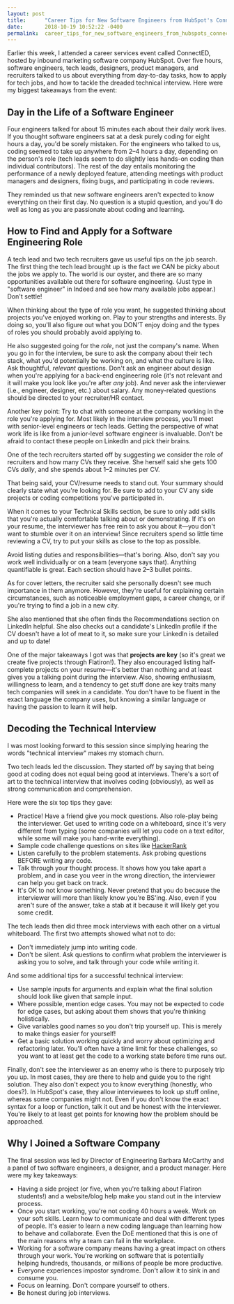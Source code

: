 ```yaml
---
layout: post
title:      "Career Tips for New Software Engineers from HubSpot's ConnectED Event"
date:       2018-10-19 10:52:22 -0400
permalink:  career_tips_for_new_software_engineers_from_hubspots_connected_event
---
```


Earlier this week, I attended a career services event called ConnectED, hosted by inbound marketing software company HubSpot. Over five hours, software engineers, tech leads, designers, product managers, and recruiters talked to us about everything from day-to-day tasks, how to apply for tech jobs, and how to tackle the dreaded technical interview. Here were my biggest takeaways from the event:

## Day in the Life of a Software Engineer
Four engineers talked for about 15 minutes each about their daily work lives. If you thought software engineers sat at a desk purely coding for eight hours a day, you'd be sorely mistaken. For the engineers who talked to us, coding seemed to take up anywhere from 2–4 hours a day, depending on the person's role (tech leads seem to do slightly less hands-on coding than individual contributors). The rest of the day entails monitoring the performance of a newly deployed feature, attending meetings with product managers and designers, fixing bugs, and participating in code reviews.

They reminded us that new software engineers aren't expected to know everything on their first day. No question is a stupid question, and you'll do well as long as you are passionate about coding and learning. 

## How to Find and Apply for a Software Engineering Role 
A tech lead and two tech recruiters gave us useful tips on the job search. The first thing the tech lead brought up is the fact we CAN be picky about the jobs we apply to. The world is our oyster, and there are so many opportunities available out there for software engineering. (Just type in "software engineer" in Indeed and see how many available jobs appear.) Don't settle! 

When thinking about the type of role you want, he suggested thinking about projects you've enjoyed working on. Play to your strengths and interests. By doing so, you'll also figure out what you DON'T enjoy doing and the types of roles you should probably avoid applying to.

He also suggested going for the *role*, not just the company's name. When you go in for the interview, be sure to ask the company about their tech stack, what you'd potentially be working on, and what the culture is like. Ask thoughtful, *relevant* questions. Don't ask an engineer about design when you're applying for a back-end engineering role (it's not relevant and it will make you look like you're after *any* job). And never ask the interviewer (i.e., engineer, designer, etc.) about salary. Any money-related questions should be directed to your recruiter/HR contact.

Another key point: Try to chat with someone at the company working in the role you're applying for. Most likely in the interview process, you'll meet with senior-level engineers or tech leads. Getting the perspective of what work life is like from a junior-level software engineer is invaluable. Don't be afraid to contact these people on LinkedIn and pick their brains. 

One of the tech recruiters started off by suggesting we consider the role of recruiters and how many CVs they receive. She herself said she gets 100 CVs *daily*, and she spends about 1–2 minutes per CV. 

That being said, your CV/resume needs to stand out. Your summary should clearly state what you're looking for. Be sure to add to your CV any side projects or coding competitions you've participated in. 

When it comes to your Technical Skills section, be sure to only add skills that you're actually comfortable talking about or demonstrating. If it's on your resume, the interviewer has free rein to ask you about it—you don't want to stumble over it on an interview! Since recruiters spend so little time reviewing a CV, try to put your skills as close to the top as possible.

Avoid listing duties and responsibilities—that's boring. Also, don't say you work well individually or on a team (everyone says that). Anything quantifiable is great. Each section should have 2–3 bullet points. 

As for cover letters, the recruiter said she personally doesn't see much importance in them anymore. However, they're useful for explaining certain circumstances, such as noticeable employment gaps, a career change, or if you're trying to find a job in a new city. 

She also mentioned that she often finds the Recommendations section on LinkedIn helpful. She also checks out a candidate's LinkedIn profile if the CV doesn't have a lot of meat to it, so make sure your LinkedIn is detailed and up to date!

One of the major takeaways I got was that **projects are key** (so it's great we create five projects through Flatiron!). They also encouraged listing half-complete projects on your resume—it's better than nothing and at least gives you a talking point during the interview. Also, showing enthusiasm, willingness to learn, and a tendency to get stuff done are key traits many tech companies will seek in a candidate. You don't have to be fluent in the exact language the company uses, but knowing a similar language or having the passion to learn it will help.

## Decoding the Technical Interview
I was most looking forward to this session since simplying hearing the words "technical interview" makes my stomach churn.

Two tech leads led the discussion. They started off by saying that being good at coding does not equal being good at interviews. There's a sort of art to the technical interview that involves coding (obviously), as well as strong communication and comprehension.

Here were the six top tips they gave: 

* Practice! Have a friend give you mock questions. Also role-play being the interviewer. Get used to writing code on a whiteboard, since it's very different from typing (some companies will let you code on a text editor, while some will make you hand-write everything). 
* Sample code challenge questions on sites like [HackerRank](https://www.hackerrank.com/)
* Listen carefully to the problem statements. Ask probing questions BEFORE writing any code.
* Talk through your thought process. It shows how you take apart a problem, and in case you veer in the wrong direction, the interviewer can help you get back on track.
* It's OK to not know something. Never pretend that you do because the interviewer will more than likely know you're BS'ing. Also, even if you aren't sure of the answer, take a stab at it because it will likely get you some credit. 

The tech leads then did three mock interviews with each other on a virtual whiteboard. The first two attempts showed what not to do:
* Don't immediately jump into writing code.
* Don't be silent. Ask questions to confirm what problem the interviewer is asking you to solve, and talk through your code while writing it.

And some additional tips for a successful technical interview:
* Use sample inputs for arguments and explain what the final solution should look like given that sample input.
* Where possible, mention edge cases. You may not be expected to code for edge cases, but asking about them shows that you're thinking holistically.
* Give variables good names so you don't trip yourself up. This is merely to make things easier for yourself!
* Get a basic solution working quickly and worry about optimizing and refactoring later. You'll often have a time limit for these challenges, so you want to at least get the code to a working state before time runs out.

Finally, don't see the interviewer as an enemy who is there to purposely trip you up. In most cases, they are there to help and guide you to the right solution. They also don't expect you to know everything (honestly, who does?). In HubSpot's case, they allow interviewees to look up stuff online, whereas some companies might not. Even if you don't know the exact syntax for a loop or function, talk it out and be honest with the interviewer. You're likely to at least get points for knowing how the problem should be approached.

## Why I Joined a Software Company
The final session was led by Director of Engineering Barbara McCarthy and a panel of two software engineers, a designer, and a product manager. Here were my key takeaways:

* Having a side project (or five, when you're talking about Flatiron students!) and a website/blog help make you stand out in the interview process.
* Once you start working, you're not coding 40 hours a week. Work on your soft skills. Learn how to communicate and deal with different types of people. It's easier to learn a new coding language than learning how to behave and collaborate. Even the DoE mentioned that this is one of the main reasons why a team can fail in the workplace.
* Working for a software company means having a great impact on others through your work. You're working on software that is potentially helping hundreds, thousands, or millions of people be more productive. 
* Everyone experiences impostor syndrome. Don't allow it to sink in and consume you.
* Focus on learning. Don't compare yourself to others.
* Be honest during job interviews.




